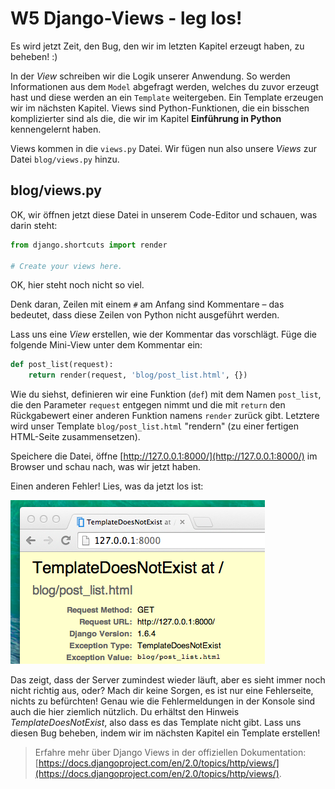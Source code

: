 # W5 Django-Views - leg los!

Es wird jetzt Zeit, den Bug, den wir im letzten Kapitel erzeugt haben, zu beheben! :\)

In der _View_ schreiben wir die Logik unserer Anwendung. So werden Informationen aus dem `Model` abgefragt werden, welches du zuvor erzeugt hast und diese werden an ein `Template` weitergeben. Ein Template erzeugen wir im nächsten Kapitel. Views sind Python-Funktionen, die ein bisschen komplizierter sind als die, die wir im Kapitel **Einführung in Python** kennengelernt haben.

Views kommen in die `views.py` Datei. Wir fügen nun also unsere _Views_ zur Datei `blog/views.py` hinzu.

## blog/views.py

OK, wir öffnen jetzt diese Datei in unserem Code-Editor und schauen, was darin steht:

```python
from django.shortcuts import render

# Create your views here.
```

OK, hier steht noch nicht so viel.

Denk daran, Zeilen mit einem `#` am Anfang sind Kommentare – das bedeutet, dass diese Zeilen von Python nicht ausgeführt werden.

Lass uns eine _View_ erstellen, wie der Kommentar das vorschlägt. Füge die folgende Mini-View unter dem Kommentar ein:

```python
def post_list(request):
    return render(request, 'blog/post_list.html', {})
```

Wie du siehst, definieren wir eine Funktion \(`def`\) mit dem Namen `post_list`, die den Parameter `request` entgegen nimmt und die mit `return` den Rückgabewert einer anderen Funktion namens `render` zurück gibt. Letztere wird unser Template `blog/post_list.html` "rendern" \(zu einer fertigen HTML-Seite zusammensetzen\).

Speichere die Datei, öffne [http://127.0.0.1:8000/](http://127.0.0.1:8000/) im Browser und schau nach, was wir jetzt haben.

Einen anderen Fehler! Lies, was da jetzt los ist:

![Error](.gitbook/assets/error.png)

Das zeigt, dass der Server zumindest wieder läuft, aber es sieht immer noch nicht richtig aus, oder? Mach dir keine Sorgen, es ist nur eine Fehlerseite, nichts zu befürchten! Genau wie die Fehlermeldungen in der Konsole sind auch die hier ziemlich nützlich. Du erhältst den Hinweis _TemplateDoesNotExist_, also dass es das Template nicht gibt. Lass uns diesen Bug beheben, indem wir im nächsten Kapitel ein Template erstellen!

> Erfahre mehr über Django Views in der offiziellen Dokumentation: [https://docs.djangoproject.com/en/2.0/topics/http/views/](https://docs.djangoproject.com/en/2.0/topics/http/views/).

